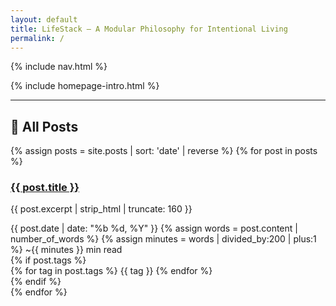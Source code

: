 ```yaml
---
layout: default
title: LifeStack – A Modular Philosophy for Intentional Living
permalink: /
---
```


{% include nav.html %}

{% include homepage-intro.html %}

---

## 📝 All Posts

<div class="post-grid">
  {% assign posts = site.posts | sort: 'date' | reverse %}
  {% for post in posts %}
    <div class="post-card">
      <a href="{{ post.url | relative_url }}"><h3>{{ post.title }}</h3></a>
      <p class="excerpt">{{ post.excerpt | strip_html | truncate: 160 }}</p>
      <div class="meta">
        <span class="date">{{ post.date | date: "%b %d, %Y" }}</span>
        <span class="readtime">
          {% assign words = post.content | number_of_words %}
          {% assign minutes = words | divided_by:200 | plus:1 %}
          ~{{ minutes }} min read
        </span>
      </div>
      {% if post.tags %}
        <div class="tags">
          {% for tag in post.tags %}
            <span class="tag">{{ tag }}</span>
          {% endfor %}
        </div>
      {% endif %}
    </div>
  {% endfor %}
</div>
